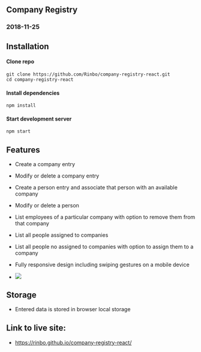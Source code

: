 ## Company Registry
### 2018-11-25
## Installation

#### Clone repo
``` 
git clone https://github.com/Rinbo/company-registry-react.git 
cd company-registry-react
```
#### Install dependencies
``` npm install ```
#### Start development server
``` npm start ```

## Features
- Create a company entry
- Modify or delete a company entry
- Create a person entry and associate that person with an available company
- Modify or delete a person
- List employees of a particular company with option to remove them from that company 
- List all people assigned to companies
- List all people no assigned to companies with option to assign them to a company
- Fully responsive design including swiping gestures on a mobile device

- ![](cr.gif)

## Storage
- Entered data is stored in browser local storage

## Link to live site:
- https://rinbo.github.io/company-registry-react/
